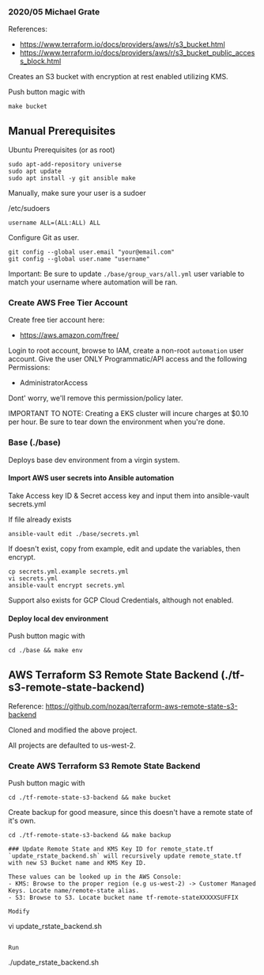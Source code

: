 ### 2020/05 Michael Grate 

References:
- https://www.terraform.io/docs/providers/aws/r/s3_bucket.html
- https://www.terraform.io/docs/providers/aws/r/s3_bucket_public_access_block.html

Creates an S3 bucket with encryption at rest enabled utilizing KMS. 

Push button magic with 
```
make bucket 
```

## Manual Prerequisites

Ubuntu Prerequisites (or as root)
```
sudo apt-add-repository universe
sudo apt update
sudo apt install -y git ansible make
```

Manually, make sure your user is a sudoer

/etc/sudoers
```
username ALL=(ALL:ALL) ALL
```

Configure Git as user.
```
git config --global user.email "your@email.com"
git config --global user.name "username"
```

Important: Be sure to update `./base/group_vars/all.yml` user variable to match your username where automation will be ran.

### Create AWS Free Tier Account

Create free tier account here:
- https://aws.amazon.com/free/

Login to root account, browse to IAM, create a non-root `automation` user account.  Give the user ONLY Programmatic/API access and the following Permissions:
- AdministratorAccess

Dont' worry, we'll remove this permission/policy later.

IMPORTANT TO NOTE: Creating a EKS cluster will incure charges at $0.10 per hour. Be sure to tear down the environment when you're done.

### Base (./base)
Deploys base dev environment from a virgin system.

#### Import AWS user secrets into Ansible automation

Take Access key ID & Secret access key and input them into ansible-vault secrets.yml

If file already exists
```
ansible-vault edit ./base/secrets.yml
```

If doesn't exist, copy from example, edit and update the variables, then encrypt.
```
cp secrets.yml.example secrets.yml
vi secrets.yml
ansible-vault encrypt secrets.yml
```

Support also exists for GCP Cloud Credentials, although not enabled.

#### Deploy local dev environment

Push button magic with
```
cd ./base && make env
```

## AWS Terraform S3 Remote State Backend (./tf-s3-remote-state-backend)
Reference: https://github.com/nozaq/terraform-aws-remote-state-s3-backend

Cloned and modified the above project.

All projects are defaulted to us-west-2.

### Create AWS Terraform S3 Remote State Backend

Push button magic with
```
cd ./tf-remote-state-s3-backend && make bucket
```

Create backup for good measure, since this doesn't have a remote state of it's own.
```
cd ./tf-remote-state-s3-backend && make backup

### Update Remote State and KMS Key ID for remote_state.tf
`update_rstate_backend.sh` will recursively update remote_state.tf with new S3 Bucket name and KMS Key ID.

These values can be looked up in the AWS Console:
- KMS: Browse to the proper region (e.g us-west-2) -> Customer Managed Keys. Locate name/remote-state alias.
- S3: Browse to S3. Locate bucket name tf-remote-stateXXXXXSUFFIX

Modify
```
vi update_rstate_backend.sh
```

Run
```
./update_rstate_backend.sh
```

